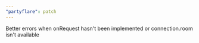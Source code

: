 ```yaml
---
"partyflare": patch
---
```


Better errors when onRequest hasn't been implemented or connection.room isn't available

